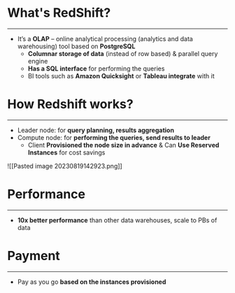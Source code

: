 # What's RedShift?
---

* It’s  a **OLAP** – online analytical processing (analytics and data warehousing) tool based on **PostgreSQL**
	* **Columnar storage of data** (instead of row based) & parallel query engine
	* **Has a SQL interface** for performing the queries
	* BI tools such as **Amazon Quicksight** or **Tableau integrate** with it

# How Redshift works?
---

* Leader node: for **query planning, results aggregation**
* Compute node: for **performing the queries, send results to leader**
	* Client **Provisioned the node size in advance** & Can **Use Reserved Instances** for cost savings

![[Pasted image 20230819142923.png]]

# Performance
---

* **10x better performance** than other data warehouses, scale to PBs of data

# Payment
---

* Pay as you go **based on the instances provisioned**